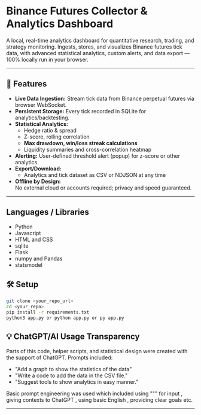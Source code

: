 # Binance Futures Collector & Analytics Dashboard

A local, real-time analytics dashboard for quantitative research, trading, and strategy monitoring. Ingests, stores, and visualizes Binance futures tick data, with advanced statistical analytics, custom alerts, and data export — 100% locally run in your browser.

---

## 🚀 Features

- **Live Data Ingestion:** Stream tick data from Binance perpetual futures via browser WebSocket.
- **Persistent Storage:** Every tick recorded in SQLite for analytics/backtesting.
- **Statistical Analytics:**
  - Hedge ratio & spread
  - Z-score, rolling correlation
  - **Max drawdown, win/loss streak calculations**
  - Liquidity summaries and cross-correlation heatmap
- **Alerting:** User-defined threshold alert (popup) for z-score or other analytics.
- **Export/Download:**  
  - Analytics and tick dataset as CSV or NDJSON at any time
- **Offline by Design:**  
  No external cloud or accounts required; privacy and speed guaranteed.

---

## Languages / Libraries
- Python
- Javascript
- HTML and CSS
- sqlite
- Flask
- numpy and Pandas
- statsmodel

## 🛠️ Setup


```bash
git clone <your_repo_url>
cd <your_repo>
pip install -r requirements.txt
python3 app.py or python app.py or py app.py
```

## 💡 ChatGPT/AI Usage Transparency

Parts of this code, helper scripts, and statistical design were created with the support of ChatGPT. Prompts included:
- "Add a graph to show the statistics of the data"
- "Write a code to add the data in the CSV file."
- "Suggest tools to show analytics in easy manner."

Basic prompt engineering was used which included using """ for input , giving contexts to ChatGPT , using basic English , providing clear goals etc.

---

